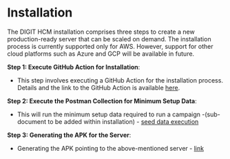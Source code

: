 # Installation

The DIGIT HCM installation comprises three steps to create a new production-ready server that can be scaled on demand. The installation process is currently supported only for AWS. However, support for other cloud platforms such as Azure and GCP will be available in future.

**Step 1: Execute GitHub Action for Installation**:

* This step involves executing a GitHub Action for the installation process. Details and the link to the GitHub Action is available [here](https://github.com/egovernments/health-campaign-devops/blob/master/README.md).

**Step 2: Execute the Postman Collection for Minimum Setup Data**:

* This will run the minimum setup data required to run a campaign -(sub-document to be added within installation) - [seed data execution](https://docs.google.com/document/d/156hp6TXNjkrhx5yoV4vaQNCgExa1WS9-dxbNZ-dScWg/edit)

**Step 3: Generating the APK for the Server**:

* Generating the APK pointing to the above-mentioned server - [link](https://health.digit.org/products/health-campaign-management/frontline-workers-app/installation/app-setup)

